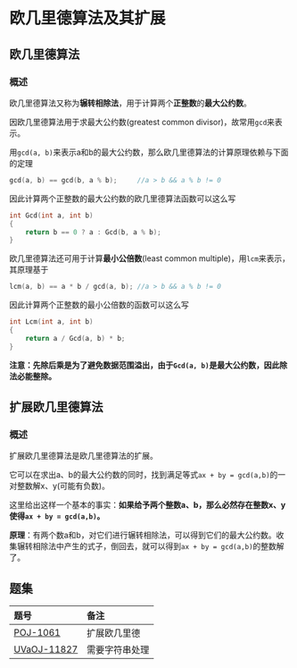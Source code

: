 # 欧几里德算法及其扩展

## 欧几里德算法

### 概述
欧几里德算法又称为**辗转相除法**，用于计算两个**正整数**的**最大公约数**。

因欧几里德算法用于求最大公约数(greatest common divisor)，故常用`gcd`来表示。

用`gcd(a, b)`来表示a和b的最大公约数，那么欧几里德算法的计算原理依赖与下面的定理
```cpp
gcd(a, b) == gcd(b, a % b);     //a > b && a % b != 0
```
因此计算两个正整数的最大公约数的欧几里德算法函数可以这么写
```cpp
int Gcd(int a, int b)
{
    return b == 0 ? a : Gcd(b, a % b);
}
```

欧几里德算法还可用于计算**最小公倍数**(least common multiple)，用`lcm`来表示，其原理基于
```cpp
lcm(a, b) == a * b / gcd(a, b); //a > b && a % b != 0
```
因此计算两个正整数的最小公倍数的函数可以这么写
```cpp
int Lcm(int a, int b)
{
    return a / Gcd(a, b) * b;
}
```
**注意：先除后乘是为了避免数据范围溢出，由于`Gcd(a, b)`是最大公约数，因此除法必能整除。**

## 扩展欧几里德算法

### 概述

扩展欧几里德算法是欧几里德算法的扩展。

它可以在求出a、b的最大公约数的同时，找到满足等式`ax + by = gcd(a,b)`的一对整数解x、y(可能有负数)。

这里给出这样一个基本的事实：**如果给予两个整数a、b，那么必然存在整数x、y使得`ax + by = gcd(a,b)`。**

**原理**：有两个数a和b，对它们进行辗转相除法，可以得到它们的最大公约数。收集辗转相除法中产生的式子，倒回去，就可以得到`ax + by = gcd(a,b)`的整数解了。


## 题集
|题号                   |备注                               |
|:----------------------|:----------------------------------|
|[POJ-1061][PKU1061]    |扩展欧几里德                       |
|[UVaOJ-11827][UVa11827]|需要字符串处理                     |

[PKU1061]:http://poj.org/problem?id=1061
[UVa11827]:http://uva.onlinejudge.org/index.php?option=com_onlinejudge&Itemid=8&page=show_problem&problem=2927
